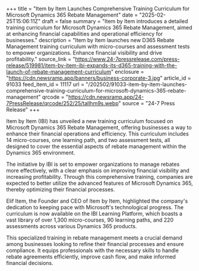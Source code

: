 +++
title = "Item by Item Launches Comprehensive Training Curriculum for Microsoft Dynamics 365 Rebate Management"
date = "2025-02-25T15:06:11Z"
draft = false
summary = "Item by Item introduces a detailed training curriculum for Microsoft Dynamics 365 Rebate Management, aimed at enhancing financial capabilities and operational efficiency for businesses."
description = "Item by Item launches new D365 Rebate Management training curriculum with micro-courses and assessment tests to empower organizations. Enhance financial visibility and drive profitability."
source_link = "https://www.24-7pressrelease.com/press-release/519981/item-by-item-ibi-expands-its-d365-training-with-the-launch-of-rebate-management-curriculum"
enclosure = "https://cdn.newsramp.app/banners/business-corporate-3.jpg"
article_id = 91033
feed_item_id = 11117
url = "/202502/91033-item-by-item-launches-comprehensive-training-curriculum-for-microsoft-dynamics-365-rebate-management"
qrcode = "https://cdn.newsramp.app/24-7PressRelease/qrcode/252/25/tallhm9s.webp"
source = "24-7 Press Release"
+++

<p>Item by Item (IBI) has unveiled a new training curriculum focused on Microsoft Dynamics 365 Rebate Management, offering businesses a way to enhance their financial operations and efficiency. This curriculum includes 14 micro-courses, one learning path, and two assessment tests, all designed to cover the essential aspects of rebate management within the Dynamics 365 environment.</p><p>The initiative by IBI is set to empower organizations to manage rebates more effectively, with a clear emphasis on improving financial visibility and increasing profitability. Through this comprehensive training, companies are expected to better utilize the advanced features of Microsoft Dynamics 365, thereby optimizing their financial processes.</p><p>Elif Item, the Founder and CEO of Item by Item, highlighted the company's dedication to keeping pace with Microsoft's technological progress. The curriculum is now available on the IBI Learning Platform, which boasts a vast library of over 1,300 micro-courses, 90 learning paths, and 220 assessments across various Dynamics 365 products.</p><p>This specialized training in rebate management meets a crucial demand among businesses looking to refine their financial processes and ensure compliance. It equips professionals with the necessary skills to handle rebate agreements efficiently, improve cash flow, and make informed financial decisions.</p>